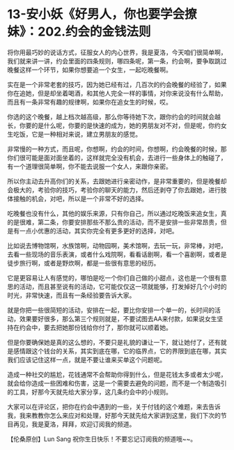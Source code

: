 # 13-安小妖《好男人，你也要学会撩妹》：202.约会的金钱法则

将你用最巧妙的说话方式，征服女人的内心世界，我是夏洛，今天咱们很简单啊，我们就来讲一讲，约会里面的四条规则，哪四条呢，第一条，约会啊，要争取跳过晚餐这样一个环节，如果你想要追一个女生，一起吃晚餐啊。

实在是一个非常老套的技巧，因为她已经有过，几百次的约会晚餐的经验了，如果你在追她，但是却坐着喝酒，和其他人完全一样的事情，对你来说没有什么帮助，而且有一条非常有趣的规律啊，如果你在追女生的时候，哎。

你选的这个晚餐，越上档次越高级，那么你等待她下次，跟你约会的时间就会越长，你要的是什么呢，你要的是快速的成为，她的男朋友对不对，但是呢，你约女生吃饭，它是一种相对来说，建立男朋友的感觉。

非常慢的一种方式，而且呢，你想啊，约会的时间，你想啊，约会晚餐的时候，那你们很可能是面对面坐着的，这样就完全没有机会，去进行一些身体上的触碰了，有一个道理很简单啊，你不能去说服一个女人，来跟你亲密。

所以你主动去升高你们的关系，去跟她进行亲密动作，是非常重要的，但是晚餐却会极大的，考验你的技巧，考验你的聊天的能力，然后还剥夺了你去跟她，进行肢体接触的机会，对吧，所以是一个非常不好的选择。

吃晚餐也没有什么，其他的娱乐来源，只有你自己，所以通过吃晚饭来追女生，真的是很难，第二条，你要安排那些不那么贵的活动，而不是安排一些非常昂贵，但是有一点小优惠的活动，其实你完全有更多更好的选择，对吧。

比如说去博物馆啊，水族馆啊，动物园啊，美术馆啊，去玩一玩，非常棒，对吧，去看一些现场的音乐表演，或者什么戏院啊，看看话剧啊，看一个喜剧啊，或者是徒步旅行啊，或者是野炊啊，都是一些很有意思的经历。

它是更容易让人有感觉的，哪怕是吃一个你们自己做的小甜点，这也是一个很有意思的活动，而且甚至说有的活动，它可能仅仅这一项就能够，打发掉好几个小时的时光，非常快速，而且有一条经验要告诉大家。

就是你把一些很简短的活动，安排在一起，要比你安排一个单一的，长时间的活动，效果要好很多，那么第三个规则就是，不要试图去AA来付款，如果说女生坚持在约会中，要去把她那份钱给你付了，那你就可以顺着她。

但是你要确保她是真的这么想的，不要只是礼貌的谦让一下，就让她付了，还有就是感情跟这个钱台的关系，其实到底在哪，它的临界点，它的界限到底在哪，其实我们应该记住这样一点，就是不要让谁来买单这个问题呢。

造成一种社交的尴尬，花钱通常不会帮助你得到什么，但是花钱太多或者太少呢，就会给你造成一些困难和伤害，这是一个需要去避免的问题，而不是一个制造吸引的工具，好那今天就先给大家分享，这几条约会中的小规则。

大家可以在评论区，把你在约会中遇到的一些，关于付钱的这个难题，来去告诉我，我来教教你怎么来应对和处理，好那今天就先给大家讲到这里，我们下次的节目再见，我是夏洛，拜拜，欢迎订阅我的频道。

【伦桑原创】Lun Sang 祝你生日快乐！不要忘记订阅我的频道哦~~。